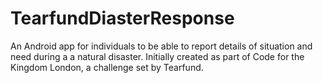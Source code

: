 # TearfundDiasterResponse
An Android app for individuals to be able to report details of situation and need during a a natural disaster. Initially created as part of Code for the Kingdom London, a challenge set by Tearfund.
